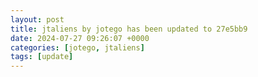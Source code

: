 ```yaml
---
layout: post
title: jtaliens by jotego has been updated to 27e5bb9
date: 2024-07-27 09:26:07 +0000
categories: [jotego, jtaliens]
tags: [update]
---
```


